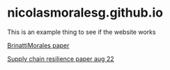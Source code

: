 # nicolasmoralesg.github.io
This is an example thing to see if the website works

[BrinattiMorales paper](papers/BrinattiMorales.pdf)

[Supply chain resilience paper aug 22](papers/Supply_Chain_Resilience_Aug2022.pdf)
